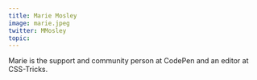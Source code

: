 ```yaml
---
title: Marie Mosley
image: marie.jpeg
twitter: MMosley
topic: 
---
```


Marie is the support and community person at CodePen and an editor at CSS-Tricks.